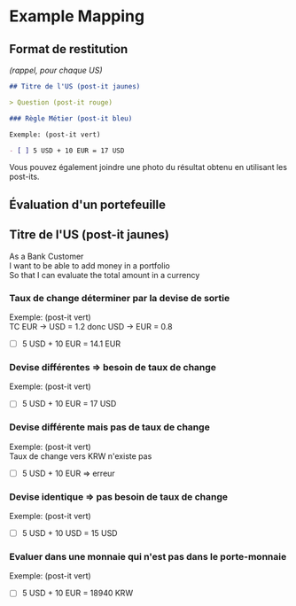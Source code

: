 # Example Mapping

## Format de restitution
*(rappel, pour chaque US)*

```markdown
## Titre de l'US (post-it jaunes)

> Question (post-it rouge)

### Règle Métier (post-it bleu)

Exemple: (post-it vert)

- [ ] 5 USD + 10 EUR = 17 USD
```

Vous pouvez également joindre une photo du résultat obtenu en utilisant les post-its.

## Évaluation d'un portefeuille

## Titre de l'US (post-it jaunes)
As a Bank Customer <br>
I want to be able to add money in a portfolio <br>
So that I can evaluate the total amount in a currency

### Taux de change déterminer par la devise de sortie

Exemple: (post-it vert) <br>
TC EUR -> USD = 1.2 donc USD -> EUR = 0.8
- [ ] 5 USD + 10 EUR = 14.1 EUR

### Devise différentes => besoin de taux de change

Exemple: (post-it vert)
- [ ] 5 USD + 10 EUR = 17 USD

### Devise différente mais pas de taux de change

Exemple: (post-it vert) <br>
Taux de change vers KRW n'existe pas
- [ ] 5 USD + 10 EUR => erreur

### Devise identique => pas besoin de taux de change

Exemple: (post-it vert)
- [ ] 5 USD + 10 USD = 15 USD

### Evaluer dans une monnaie qui n'est pas dans le porte-monnaie

Exemple: (post-it vert)
- [ ] 5 USD + 10 EUR = 18940 KRW

